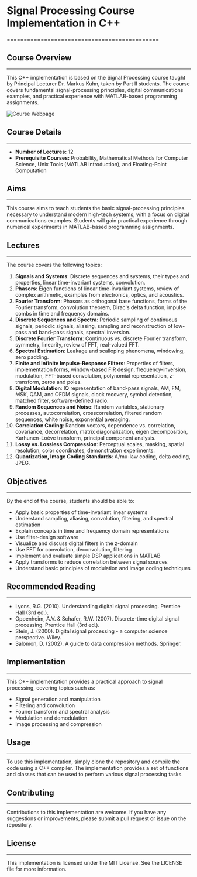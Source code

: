 # Signal Processing Course Implementation in C++
=============================================

## Course Overview
---------------

This C++ implementation is based on the Signal Processing course taught by Principal Lecturer Dr. Markus Kuhn, taken by Part II students. The course covers fundamental signal-processing principles, digital communications examples, and practical experience with MATLAB-based programming assignments.

![Course Webpage](https://www.cl.cam.ac.uk/teaching/2223/DSP/)

## Course Details
----------------

* **Number of Lectures:** 12
* **Prerequisite Courses:** Probability, Mathematical Methods for Computer Science, Unix Tools (MATLAB introduction), and Floating-Point Computation

## Aims
-----

This course aims to teach students the basic signal-processing principles necessary to understand modern high-tech systems, with a focus on digital communications examples. Students will gain practical experience through numerical experiments in MATLAB-based programming assignments.

## Lectures
----------

The course covers the following topics:

1. **Signals and Systems**: Discrete sequences and systems, their types and properties, linear time-invariant systems, convolution.
2. **Phasors**: Eigen functions of linear time-invariant systems, review of complex arithmetic, examples from electronics, optics, and acoustics.
3. **Fourier Transform**: Phasors as orthogonal base functions, forms of the Fourier transform, convolution theorem, Dirac's delta function, impulse combs in time and frequency domains.
4. **Discrete Sequences and Spectra**: Periodic sampling of continuous signals, periodic signals, aliasing, sampling and reconstruction of low-pass and band-pass signals, spectral inversion.
5. **Discrete Fourier Transform**: Continuous vs. discrete Fourier transform, symmetry, linearity, review of FFT, real-valued FFT.
6. **Spectral Estimation**: Leakage and scalloping phenomena, windowing, zero padding.
7. **Finite and Infinite Impulse-Response Filters**: Properties of filters, implementation forms, window-based FIR design, frequency-inversion, modulation, FFT-based convolution, polynomial representation, z-transform, zeros and poles.
8. **Digital Modulation**: IQ representation of band-pass signals, AM, FM, MSK, QAM, and OFDM signals, clock recovery, symbol detection, matched filter, software-defined radio.
9. **Random Sequences and Noise**: Random variables, stationary processes, autocorrelation, crosscorrelation, filtered random sequences, white noise, exponential averaging.
10. **Correlation Coding**: Random vectors, dependence vs. correlation, covariance, decorrelation, matrix diagonalization, eigen decomposition, Karhunen-Loève transform, principal component analysis.
11. **Lossy vs. Lossless Compression**: Perceptual scales, masking, spatial resolution, color coordinates, demonstration experiments.
12. **Quantization, Image Coding Standards**: A/mu-law coding, delta coding, JPEG.

## Objectives
------------

By the end of the course, students should be able to:

* Apply basic properties of time-invariant linear systems
* Understand sampling, aliasing, convolution, filtering, and spectral estimation
* Explain concepts in time and frequency domain representations
* Use filter-design software
* Visualize and discuss digital filters in the z-domain
* Use FFT for convolution, deconvolution, filtering
* Implement and evaluate simple DSP applications in MATLAB
* Apply transforms to reduce correlation between signal sources
* Understand basic principles of modulation and image coding techniques

## Recommended Reading
---------------------

* Lyons, R.G. (2010). Understanding digital signal processing. Prentice Hall (3rd ed.).
* Oppenheim, A.V. & Schafer, R.W. (2007). Discrete-time digital signal processing. Prentice Hall (3rd ed.).
* Stein, J. (2000). Digital signal processing - a computer science perspective. Wiley.
* Salomon, D. (2002). A guide to data compression methods. Springer.

## Implementation
---------------

This C++ implementation provides a practical approach to signal processing, covering topics such as:

* Signal generation and manipulation
* Filtering and convolution
* Fourier transform and spectral analysis
* Modulation and demodulation
* Image processing and compression

## Usage
-----

To use this implementation, simply clone the repository and compile the code using a C++ compiler. The implementation provides a set of functions and classes that can be used to perform various signal processing tasks.

## Contributing
------------

Contributions to this implementation are welcome. If you have any suggestions or improvements, please submit a pull request or issue on the repository.

## License
-------

This implementation is licensed under the MIT License. See the LICENSE file for more information.
